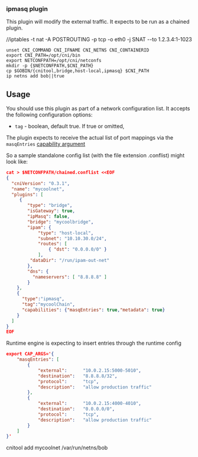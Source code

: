 ### ipmasq plugin

This plugin will modify the external traffic.
It expects to be run as a chained plugin.

//iptables -t nat -A POSTROUTING -p tcp -o eth0 -j SNAT --to 1.2.3.4:1-1023

```
unset CNI_COMMAND CNI_IFNAME CNI_NETNS CNI_CONTAINERID
export CNI_PATH=/opt/cni/bin
export NETCONFPATH=/opt/cni/netconfs
mkdir -p {$NETCONFPATH,$CNI_PATH}
cp $GOBIN/{cnitool,bridge,host-local,ipmasq} $CNI_PATH
ip netns add bob||true
```

## Usage
You should use this plugin as part of a network configuration list. It accepts
the following configuration options:

* `tag` - boolean, default true. If true or omitted,

The plugin expects to receive the actual list of port mappings via the
`masqEntries` [capability argument](https://github.com/containernetworking/cni/blob/master/CONVENTIONS.md)


So a sample standalone config list (with the file extension .conflist) might
look like:

```json
cat > $NETCONFPATH/chained.conflist <<EOF
{
  "cniVersion": "0.3.1",
  "name": "mycoolnet",
  "plugins": [
     {
        "type": "bridge",
        "isGateway": true,
        "ipMasq": false,
        "bridge": "mycoolbridge",
        "ipam": {
            "type": "host-local",
            "subnet": "10.10.30.0/24",
            "routes": [
                { "dst": "0.0.0.0/0" }
            ],
         "dataDir": "/run/ipam-out-net"
        },
        "dns": {
          "nameservers": [ "8.8.8.8" ]
        }
    },
    {
      "type":"ipmasq",
      "tag":"mycoolChain",
      "capabilities": {"masqEntries": true,"metadata": true}
    }
  ]
}
EOF
```


Runtime engine is expecting to insert entries through the runtime config
```json
export CAP_ARGS='{
    "masqEntries": [
        {
            "external":      "10.0.2.15:5000-5010",
            "destination":   "8.8.8.8/32",
            "protocol":      "tcp",
            "description":   "allow production traffic"
        },
        {
            "external":      "10.0.2.15:4000-4010",
            "destination":   "0.0.0.0/0",
            "protocol":      "tcp",
            "description":   "allow production traffic"
        }
    ]
}'
```


cnitool add mycoolnet /var/run/netns/bob
